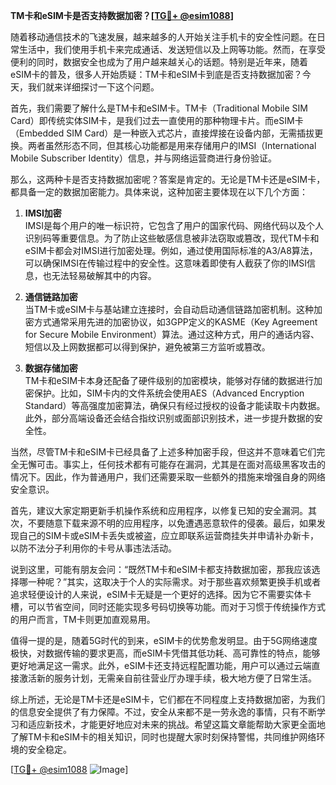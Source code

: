 **TM卡和eSIM卡是否支持数据加密？[[TG💪+ @esim1088](https://t.me/s/esim1088)]**

随着移动通信技术的飞速发展，越来越多的人开始关注手机卡的安全性问题。在日常生活中，我们使用手机卡来完成通话、发送短信以及上网等功能。然而，在享受便利的同时，数据安全也成为了用户越来越关心的话题。特别是近年来，随着eSIM卡的普及，很多人开始质疑：TM卡和eSIM卡到底是否支持数据加密？今天，我们就来详细探讨一下这个问题。

首先，我们需要了解什么是TM卡和eSIM卡。TM卡（Traditional Mobile SIM Card）即传统实体SIM卡，是我们过去一直使用的那种物理卡片。而eSIM卡（Embedded SIM Card）是一种嵌入式芯片，直接焊接在设备内部，无需插拔更换。两者虽然形态不同，但其核心功能都是用来存储用户的IMSI（International Mobile Subscriber Identity）信息，并与网络运营商进行身份验证。

那么，这两种卡是否支持数据加密呢？答案是肯定的。无论是TM卡还是eSIM卡，都具备一定的数据加密能力。具体来说，这种加密主要体现在以下几个方面：

1. **IMSI加密**  
   IMSI是每个用户的唯一标识符，它包含了用户的国家代码、网络代码以及个人识别码等重要信息。为了防止这些敏感信息被非法窃取或篡改，现代TM卡和eSIM卡都会对IMSI进行加密处理。例如，通过使用国际标准的A3/A8算法，可以确保IMSI在传输过程中的安全性。这意味着即使有人截获了你的IMSI信息，也无法轻易破解其中的内容。

2. **通信链路加密**  
   当TM卡或eSIM卡与基站建立连接时，会自动启动通信链路加密机制。这种加密方式通常采用先进的加密协议，如3GPP定义的KASME（Key Agreement for Secure Mobile Environment）算法。通过这种方式，用户的通话内容、短信以及上网数据都可以得到保护，避免被第三方监听或篡改。

3. **数据存储加密**  
   TM卡和eSIM卡本身还配备了硬件级别的加密模块，能够对存储的数据进行加密保护。比如，SIM卡内的文件系统会使用AES（Advanced Encryption Standard）等高强度加密算法，确保只有经过授权的设备才能读取卡内数据。此外，部分高端设备还会结合指纹识别或面部识别技术，进一步提升数据的安全性。

当然，尽管TM卡和eSIM卡已经具备了上述多种加密手段，但这并不意味着它们完全无懈可击。事实上，任何技术都有可能存在漏洞，尤其是在面对高级黑客攻击的情况下。因此，作为普通用户，我们还需要采取一些额外的措施来增强自身的网络安全意识。

首先，建议大家定期更新手机操作系统和应用程序，以修复已知的安全漏洞。其次，不要随意下载来源不明的应用程序，以免遭遇恶意软件的侵袭。最后，如果发现自己的SIM卡或eSIM卡丢失或被盗，应立即联系运营商挂失并申请补办新卡，以防不法分子利用你的卡号从事违法活动。

说到这里，可能有朋友会问：“既然TM卡和eSIM卡都支持数据加密，那我应该选择哪一种呢？”其实，这取决于个人的实际需求。对于那些喜欢频繁更换手机或者追求轻便设计的人来说，eSIM卡无疑是一个更好的选择。因为它不需要实体卡槽，可以节省空间，同时还能实现多号码切换等功能。而对于习惯于传统操作方式的用户而言，TM卡则更加直观易用。

值得一提的是，随着5G时代的到来，eSIM卡的优势愈发明显。由于5G网络速度极快，对数据传输的要求更高，而eSIM卡凭借其低功耗、高可靠性的特点，能够更好地满足这一需求。此外，eSIM卡还支持远程配置功能，用户可以通过云端直接激活新的服务计划，无需亲自前往营业厅办理手续，极大地方便了日常生活。

综上所述，无论是TM卡还是eSIM卡，它们都在不同程度上支持数据加密，为我们的信息安全提供了有力保障。不过，安全从来都不是一劳永逸的事情，只有不断学习和适应新技术，才能更好地应对未来的挑战。希望这篇文章能帮助大家更全面地了解TM卡和eSIM卡的相关知识，同时也提醒大家时刻保持警惕，共同维护网络环境的安全稳定。

[[TG💪+ @esim1088](https://t.me/s/esim1088) ![Image](https://i.postimg.cc/4NQfJmqS/Snipaste-2025-05-13-00-14-12.png)]